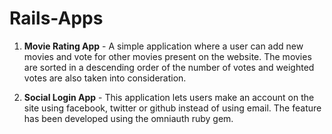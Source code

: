 # Rails-Apps

1) **Movie Rating App** - A simple application where a user can add new movies and vote for other movies present on the website. The movies are sorted in a descending order of the number of votes and weighted votes are also taken into consideration.

2) **Social Login App** - This application lets users make an account on the site using facebook, twitter or github instead of using email. The feature has been developed using the omniauth ruby gem.
